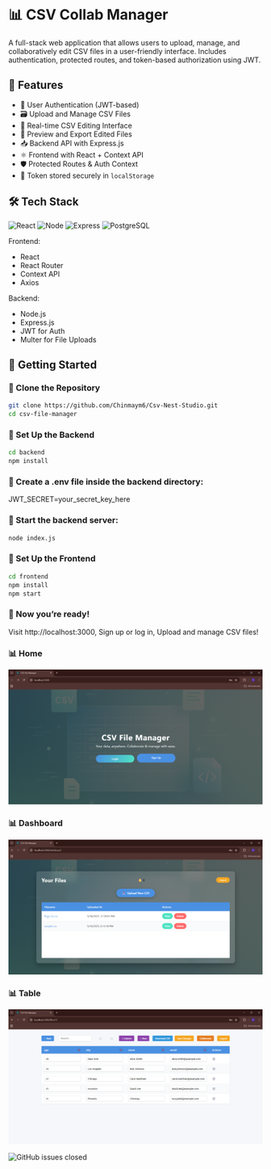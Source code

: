 # 📊 CSV Collab Manager

A full-stack web application that allows users to upload, manage, and collaboratively edit CSV files in a user-friendly interface. Includes authentication, protected routes, and token-based authorization using JWT.

## 🚀 Features

- 🔐 User Authentication (JWT-based)
- 🗃️ Upload and Manage CSV Files
- 📑 Real-time CSV Editing Interface
- 🧾 Preview and Export Edited Files
- 📥 Backend API with Express.js
- ⚛️ Frontend with React + Context API
- 🛡️ Protected Routes & Auth Context
- 💾 Token stored securely in `localStorage`


## 🛠️ Tech Stack

![React](https://img.shields.io/badge/Frontend-React-blue)
![Node](https://img.shields.io/badge/Backend-Node.js-green)
![Express](https://img.shields.io/badge/Server-Express.js-white)
![PostgreSQL](https://img.shields.io/badge/Database-PostgreSQL-blue)

Frontend:
- React
- React Router
- Context API
- Axios

Backend:
- Node.js
- Express.js
- JWT for Auth
- Multer for File Uploads

## 🧰 Getting Started

### 🔹 Clone the Repository

```bash
git clone https://github.com/Chinmaym6/Csv-Nest-Studio.git
cd csv-file-manager
```
### 🔹 Set Up the Backend

```bash
cd backend
npm install

```
### 🔹 Create a .env file inside the backend directory:

JWT_SECRET=your_secret_key_here

### 🔹 Start the backend server: 

```bash
node index.js

```

### 🔹 Set Up the Frontend

```bash
cd frontend
npm install
npm start

```

### 🔹 Now you’re ready!

Visit http://localhost:3000,
Sign up or log in,
Upload and manage CSV files!

### 📊 Home
![Home](assets/Home_page.png)

### 📊 Dashboard
![Dashboard](assets/Dashboard_page.png)

### 📊 Table
![Table](assets/Open_csv_page.png)


![GitHub issues closed](https://img.shields.io/github/issues-closed/Chinmaym6/Dorm-Room-Trading-Post)

